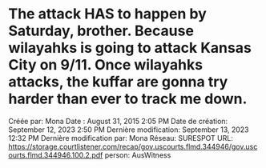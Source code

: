 # The attack HAS to happen by Saturday, brother. Because wilayahks is going to attack Kansas City on 9/11. Once wilayahks attacks, the kuffar are gonna try harder than ever to track me down.

Créée par: Mona
Date : August 31, 2015 2:05 PM
Date de création: September 12, 2023 2:50 PM
Dernière modification: September 13, 2023 12:32 PM
Dernière modification par: Mona
Réseau: SURESPOT
URL: https://storage.courtlistener.com/recap/gov.uscourts.flmd.344946/gov.uscourts.flmd.344946.100.2.pdf
person: AusWitness
